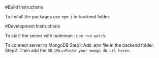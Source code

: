 #Build Instructions

To install the packages use ```npm i``` in backend folder.


#Development Instructions

To start the server with nodemon : ```npm run watch```.

To connect server to MongoDB 
Step1: Add .env file in the backend folder.
Step2: Then add the ```DB_URL=<Paste your mongo db url here>```.
